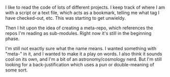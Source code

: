 I like to read the code of lots of different projects.  I keep track
of where I am with a script or a text file, which acts as a bookmark,
telling me what tag I have checked-out, etc.  This was starting to get
unwieldy.

Then I hit upon the idea of creating a meta-repo, which references the
repos I'm reading as sub-modules.  Right now it's still in the
beginning phase.

I'm still not exactly sure what the name means.  I wanted something
with "meta-" in it, and I wanted to make it a play on words.  I also
think it sounds cool on its own, and I'm a bit of an
astronomy/cosmology nerd.  But I'm still looking for a
back-justification which uses a pun or double-meaning of some sort.
